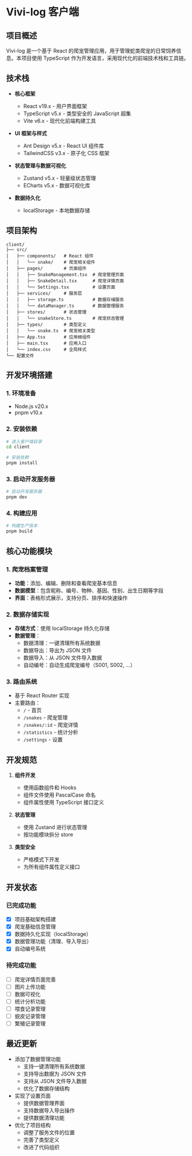 # Vivi-log 客户端

## 项目概述

Vivi-log 是一个基于 React 的爬宠管理应用，用于管理蛇类爬宠的日常饲养信息。本项目使用 TypeScript 作为开发语言，采用现代化的前端技术栈和工具链。

## 技术栈

- **核心框架**
  - React v19.x - 用户界面框架
  - TypeScript v5.x - 类型安全的 JavaScript 超集
  - Vite v6.x - 现代化前端构建工具

- **UI 框架与样式**
  - Ant Design v5.x - React UI 组件库
  - TailwindCSS v3.x - 原子化 CSS 框架

- **状态管理与数据可视化**
  - Zustand v5.x - 轻量级状态管理
  - ECharts v5.x - 数据可视化库

- **数据持久化**
  - localStorage - 本地数据存储

## 项目架构

```
client/
├── src/
│   ├── components/   # React 组件
│   │   └── snake/    # 爬宠相关组件
│   ├── pages/        # 页面组件
│   │   ├── SnakeManagement.tsx  # 爬宠管理页面
│   │   ├── SnakeDetail.tsx      # 爬宠详情页面
│   │   └── Settings.tsx         # 设置页面
│   ├── services/     # 服务层
│   │   ├── storage.ts           # 数据存储服务
│   │   └── dataManager.ts       # 数据管理服务
│   ├── stores/       # 状态管理
│   │   └── snakeStore.ts        # 爬宠状态管理
│   ├── types/        # 类型定义
│   │   └── snake.ts  # 爬宠相关类型
│   ├── App.tsx       # 应用根组件
│   ├── main.tsx      # 应用入口
│   └── index.css     # 全局样式
└── 配置文件
```

## 开发环境搭建

### 1. 环境准备
- Node.js v20.x
- pnpm v10.x

### 2. 安装依赖
```bash
# 进入客户端目录
cd client

# 安装依赖
pnpm install
```

### 3. 启动开发服务器
```bash
# 启动开发服务器
pnpm dev
```

### 4. 构建应用
```bash
# 构建生产版本
pnpm build
```

## 核心功能模块

### 1. 爬宠档案管理

- **功能**：添加、编辑、删除和查看爬宠基本信息
- **数据模型**：包含昵称、编号、物种、基因、性别、出生日期等字段
- **界面**：表格形式展示，支持分页、排序和快速操作

### 2. 数据存储实现

- **存储方式**：使用 localStorage 持久化存储
- **数据管理**：
  - 数据清理：一键清理所有系统数据
  - 数据导出：导出为 JSON 文件
  - 数据导入：从 JSON 文件导入数据
  - 自动编号：自动生成爬宠编号（S001, S002, ...）

### 3. 路由系统

- 基于 React Router 实现
- 主要路由：
  - `/` - 首页
  - `/snakes` - 爬宠管理
  - `/snakes/:id` - 爬宠详情
  - `/statistics` - 统计分析
  - `/settings` - 设置

## 开发规范

1. **组件开发**
   - 使用函数组件和 Hooks
   - 组件文件使用 PascalCase 命名
   - 组件属性使用 TypeScript 接口定义

2. **状态管理**
   - 使用 Zustand 进行状态管理
   - 按功能模块拆分 store

3. **类型安全**
   - 严格模式下开发
   - 为所有组件属性定义接口

## 开发状态

### 已完成功能
- [x] 项目基础架构搭建
- [x] 爬宠基础信息管理
- [x] 数据持久化实现（localStorage）
- [x] 数据管理功能（清理、导入导出）
- [x] 自动编号系统

### 待完成功能
- [ ] 爬宠详情页面完善
- [ ] 图片上传功能
- [ ] 数据可视化
- [ ] 统计分析功能
- [ ] 喂食记录管理
- [ ] 蜕皮记录管理
- [ ] 繁殖记录管理

## 最近更新

- 添加了数据管理功能
  - 支持一键清理所有系统数据
  - 支持导出数据为 JSON 文件
  - 支持从 JSON 文件导入数据
  - 优化了数据存储结构
- 实现了设置页面
  - 提供数据管理界面
  - 支持数据导入导出操作
  - 提供数据清理功能
- 优化了项目结构
  - 调整了服务文件的位置
  - 完善了类型定义
  - 改进了代码组织
